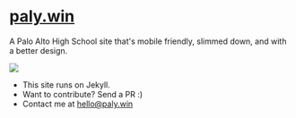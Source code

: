 # [paly.win](https://paly.win)

A Palo Alto High School site that's mobile friendly, slimmed down, and with a better design.

<a href="https://paly.win">
	<img src="https://s3.amazonaws.com/github-demo-images/palywin.png">
</a>

* This site runs on Jekyll.
* Want to contribute? Send a PR :)
* Contact me at [hello@paly.win](mailto:hello@paly.win)